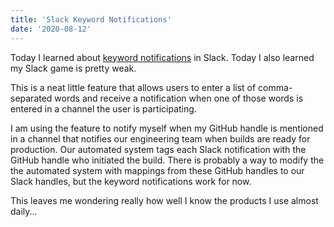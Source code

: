 ```yaml
---
title: 'Slack Keyword Notifications'
date: '2020-08-12'
---
```


Today I learned about [keyword notifications](https://slack.com/help/articles/201398467-Set-up-keyword-notifications) in Slack. Today I also learned my Slack game is pretty weak.

This is a neat little feature that allows users to enter a list of comma-separated words and receive a notification when one of those words is entered in a channel the user is participating.

I am using the feature to notify myself when my GitHub handle is mentioned in a channel that notifies our engineering team when builds are ready for production. Our automated system tags each Slack notification with the GitHub handle who initiated the build. There is probably a way to modify the the automated system with mappings from these GitHub handles to our Slack handles, but the keyword notifications work for now.

This leaves me wondering really how well I know the products I use almost daily...
